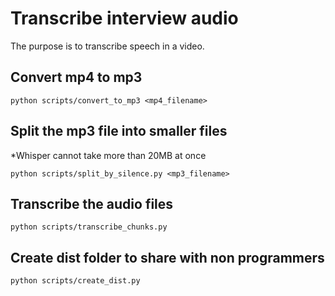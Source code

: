 # Transcribe interview audio

The purpose is to transcribe speech in a video.

## Convert mp4 to mp3

```
python scripts/convert_to_mp3 <mp4_filename>
```

## Split the mp3 file into smaller files

*Whisper cannot take more than 20MB at once

```
python scripts/split_by_silence.py <mp3_filename>
```

## Transcribe the audio files

```
python scripts/transcribe_chunks.py
```

## Create dist folder to share with non programmers

```
python scripts/create_dist.py
```
